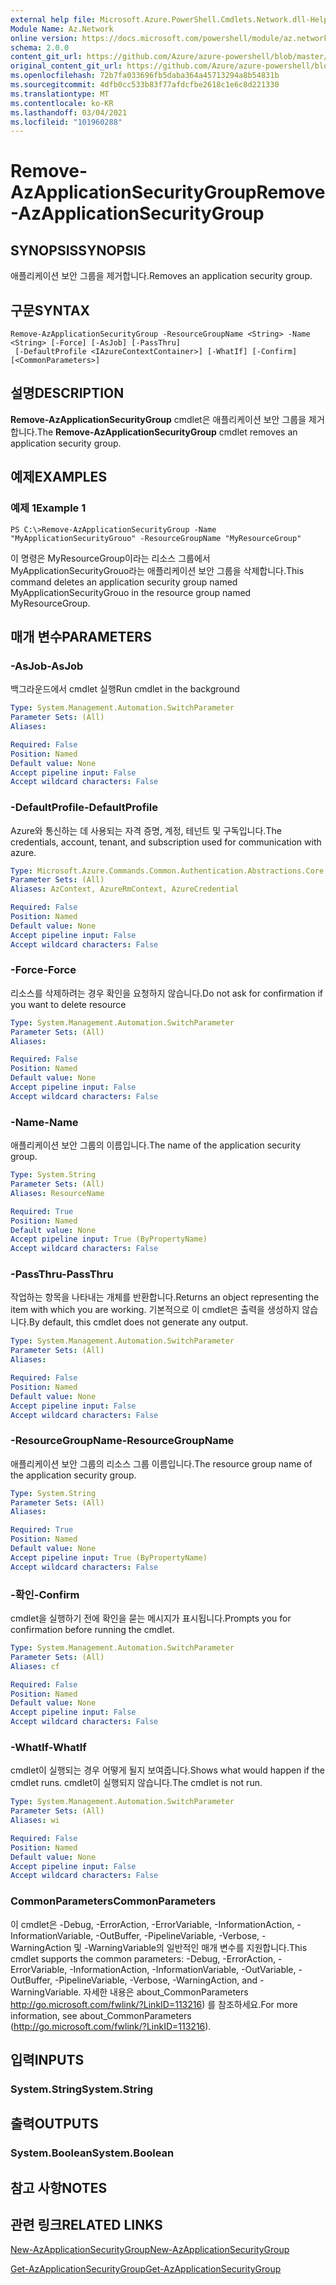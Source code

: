 ```yaml
---
external help file: Microsoft.Azure.PowerShell.Cmdlets.Network.dll-Help.xml
Module Name: Az.Network
online version: https://docs.microsoft.com/powershell/module/az.network/remove-azapplicationsecuritygroup
schema: 2.0.0
content_git_url: https://github.com/Azure/azure-powershell/blob/master/src/Network/Network/help/Remove-AzApplicationSecurityGroup.md
original_content_git_url: https://github.com/Azure/azure-powershell/blob/master/src/Network/Network/help/Remove-AzApplicationSecurityGroup.md
ms.openlocfilehash: 72b7fa033696fb5daba364a45713294a8b54831b
ms.sourcegitcommit: 4dfb0cc533b83f77afdcfbe2618c1e6c8d221330
ms.translationtype: MT
ms.contentlocale: ko-KR
ms.lasthandoff: 03/04/2021
ms.locfileid: "101960288"
---
```

# <span data-ttu-id="c7eef-101">Remove-AzApplicationSecurityGroup</span><span class="sxs-lookup"><span data-stu-id="c7eef-101">Remove-AzApplicationSecurityGroup</span></span>

## <span data-ttu-id="c7eef-102">SYNOPSIS</span><span class="sxs-lookup"><span data-stu-id="c7eef-102">SYNOPSIS</span></span>
<span data-ttu-id="c7eef-103">애플리케이션 보안 그룹을 제거합니다.</span><span class="sxs-lookup"><span data-stu-id="c7eef-103">Removes an application security group.</span></span>

## <span data-ttu-id="c7eef-104">구문</span><span class="sxs-lookup"><span data-stu-id="c7eef-104">SYNTAX</span></span>

```
Remove-AzApplicationSecurityGroup -ResourceGroupName <String> -Name <String> [-Force] [-AsJob] [-PassThru]
 [-DefaultProfile <IAzureContextContainer>] [-WhatIf] [-Confirm] [<CommonParameters>]
```

## <span data-ttu-id="c7eef-105">설명</span><span class="sxs-lookup"><span data-stu-id="c7eef-105">DESCRIPTION</span></span>
<span data-ttu-id="c7eef-106">**Remove-AzApplicationSecurityGroup** cmdlet은 애플리케이션 보안 그룹을 제거합니다.</span><span class="sxs-lookup"><span data-stu-id="c7eef-106">The **Remove-AzApplicationSecurityGroup** cmdlet removes an application security group.</span></span>

## <span data-ttu-id="c7eef-107">예제</span><span class="sxs-lookup"><span data-stu-id="c7eef-107">EXAMPLES</span></span>

### <span data-ttu-id="c7eef-108">예제 1</span><span class="sxs-lookup"><span data-stu-id="c7eef-108">Example 1</span></span>
```
PS C:\>Remove-AzApplicationSecurityGroup -Name "MyApplicationSecurityGrouo" -ResourceGroupName "MyResourceGroup"
```

<span data-ttu-id="c7eef-109">이 명령은 MyResourceGroup이라는 리소스 그룹에서 MyApplicationSecurityGrouo라는 애플리케이션 보안 그룹을 삭제합니다.</span><span class="sxs-lookup"><span data-stu-id="c7eef-109">This command deletes an application security group named MyApplicationSecurityGrouo in the resource group named MyResourceGroup.</span></span>

## <span data-ttu-id="c7eef-110">매개 변수</span><span class="sxs-lookup"><span data-stu-id="c7eef-110">PARAMETERS</span></span>

### <span data-ttu-id="c7eef-111">-AsJob</span><span class="sxs-lookup"><span data-stu-id="c7eef-111">-AsJob</span></span>
<span data-ttu-id="c7eef-112">백그라운드에서 cmdlet 실행</span><span class="sxs-lookup"><span data-stu-id="c7eef-112">Run cmdlet in the background</span></span>

```yaml
Type: System.Management.Automation.SwitchParameter
Parameter Sets: (All)
Aliases:

Required: False
Position: Named
Default value: None
Accept pipeline input: False
Accept wildcard characters: False
```

### <span data-ttu-id="c7eef-113">-DefaultProfile</span><span class="sxs-lookup"><span data-stu-id="c7eef-113">-DefaultProfile</span></span>
<span data-ttu-id="c7eef-114">Azure와 통신하는 데 사용되는 자격 증명, 계정, 테넌트 및 구독입니다.</span><span class="sxs-lookup"><span data-stu-id="c7eef-114">The credentials, account, tenant, and subscription used for communication with azure.</span></span>

```yaml
Type: Microsoft.Azure.Commands.Common.Authentication.Abstractions.Core.IAzureContextContainer
Parameter Sets: (All)
Aliases: AzContext, AzureRmContext, AzureCredential

Required: False
Position: Named
Default value: None
Accept pipeline input: False
Accept wildcard characters: False
```

### <span data-ttu-id="c7eef-115">-Force</span><span class="sxs-lookup"><span data-stu-id="c7eef-115">-Force</span></span>
<span data-ttu-id="c7eef-116">리소스를 삭제하려는 경우 확인을 요청하지 않습니다.</span><span class="sxs-lookup"><span data-stu-id="c7eef-116">Do not ask for confirmation if you want to delete resource</span></span>

```yaml
Type: System.Management.Automation.SwitchParameter
Parameter Sets: (All)
Aliases:

Required: False
Position: Named
Default value: None
Accept pipeline input: False
Accept wildcard characters: False
```

### <span data-ttu-id="c7eef-117">-Name</span><span class="sxs-lookup"><span data-stu-id="c7eef-117">-Name</span></span>
<span data-ttu-id="c7eef-118">애플리케이션 보안 그룹의 이름입니다.</span><span class="sxs-lookup"><span data-stu-id="c7eef-118">The name of the application security group.</span></span>

```yaml
Type: System.String
Parameter Sets: (All)
Aliases: ResourceName

Required: True
Position: Named
Default value: None
Accept pipeline input: True (ByPropertyName)
Accept wildcard characters: False
```

### <span data-ttu-id="c7eef-119">-PassThru</span><span class="sxs-lookup"><span data-stu-id="c7eef-119">-PassThru</span></span>
<span data-ttu-id="c7eef-120">작업하는 항목을 나타내는 개체를 반환합니다.</span><span class="sxs-lookup"><span data-stu-id="c7eef-120">Returns an object representing the item with which you are working.</span></span> <span data-ttu-id="c7eef-121">기본적으로 이 cmdlet은 출력을 생성하지 않습니다.</span><span class="sxs-lookup"><span data-stu-id="c7eef-121">By default, this cmdlet does not generate any output.</span></span>

```yaml
Type: System.Management.Automation.SwitchParameter
Parameter Sets: (All)
Aliases:

Required: False
Position: Named
Default value: None
Accept pipeline input: False
Accept wildcard characters: False
```

### <span data-ttu-id="c7eef-122">-ResourceGroupName</span><span class="sxs-lookup"><span data-stu-id="c7eef-122">-ResourceGroupName</span></span>
<span data-ttu-id="c7eef-123">애플리케이션 보안 그룹의 리소스 그룹 이름입니다.</span><span class="sxs-lookup"><span data-stu-id="c7eef-123">The resource group name of the application security group.</span></span>

```yaml
Type: System.String
Parameter Sets: (All)
Aliases:

Required: True
Position: Named
Default value: None
Accept pipeline input: True (ByPropertyName)
Accept wildcard characters: False
```

### <span data-ttu-id="c7eef-124">-확인</span><span class="sxs-lookup"><span data-stu-id="c7eef-124">-Confirm</span></span>
<span data-ttu-id="c7eef-125">cmdlet을 실행하기 전에 확인을 묻는 메시지가 표시됩니다.</span><span class="sxs-lookup"><span data-stu-id="c7eef-125">Prompts you for confirmation before running the cmdlet.</span></span>

```yaml
Type: System.Management.Automation.SwitchParameter
Parameter Sets: (All)
Aliases: cf

Required: False
Position: Named
Default value: None
Accept pipeline input: False
Accept wildcard characters: False
```

### <span data-ttu-id="c7eef-126">-WhatIf</span><span class="sxs-lookup"><span data-stu-id="c7eef-126">-WhatIf</span></span>
<span data-ttu-id="c7eef-127">cmdlet이 실행되는 경우 어떻게 될지 보여줍니다.</span><span class="sxs-lookup"><span data-stu-id="c7eef-127">Shows what would happen if the cmdlet runs.</span></span>
<span data-ttu-id="c7eef-128">cmdlet이 실행되지 않습니다.</span><span class="sxs-lookup"><span data-stu-id="c7eef-128">The cmdlet is not run.</span></span>

```yaml
Type: System.Management.Automation.SwitchParameter
Parameter Sets: (All)
Aliases: wi

Required: False
Position: Named
Default value: None
Accept pipeline input: False
Accept wildcard characters: False
```

### <span data-ttu-id="c7eef-129">CommonParameters</span><span class="sxs-lookup"><span data-stu-id="c7eef-129">CommonParameters</span></span>
<span data-ttu-id="c7eef-130">이 cmdlet은 -Debug, -ErrorAction, -ErrorVariable, -InformationAction, -InformationVariable, -OutBuffer, -PipelineVariable, -Verbose, -WarningAction 및 -WarningVariable의 일반적인 매개 변수를 지원합니다.</span><span class="sxs-lookup"><span data-stu-id="c7eef-130">This cmdlet supports the common parameters: -Debug, -ErrorAction, -ErrorVariable, -InformationAction, -InformationVariable, -OutVariable, -OutBuffer, -PipelineVariable, -Verbose, -WarningAction, and -WarningVariable.</span></span> <span data-ttu-id="c7eef-131">자세한 내용은 about_CommonParameters http://go.microsoft.com/fwlink/?LinkID=113216) 를 참조하세요.</span><span class="sxs-lookup"><span data-stu-id="c7eef-131">For more information, see about_CommonParameters (http://go.microsoft.com/fwlink/?LinkID=113216).</span></span>

## <span data-ttu-id="c7eef-132">입력</span><span class="sxs-lookup"><span data-stu-id="c7eef-132">INPUTS</span></span>

### <span data-ttu-id="c7eef-133">System.String</span><span class="sxs-lookup"><span data-stu-id="c7eef-133">System.String</span></span>

## <span data-ttu-id="c7eef-134">출력</span><span class="sxs-lookup"><span data-stu-id="c7eef-134">OUTPUTS</span></span>

### <span data-ttu-id="c7eef-135">System.Boolean</span><span class="sxs-lookup"><span data-stu-id="c7eef-135">System.Boolean</span></span>

## <span data-ttu-id="c7eef-136">참고 사항</span><span class="sxs-lookup"><span data-stu-id="c7eef-136">NOTES</span></span>

## <span data-ttu-id="c7eef-137">관련 링크</span><span class="sxs-lookup"><span data-stu-id="c7eef-137">RELATED LINKS</span></span>

[<span data-ttu-id="c7eef-138">New-AzApplicationSecurityGroup</span><span class="sxs-lookup"><span data-stu-id="c7eef-138">New-AzApplicationSecurityGroup</span></span>](./New-AzApplicationSecurityGroup.md)

[<span data-ttu-id="c7eef-139">Get-AzApplicationSecurityGroup</span><span class="sxs-lookup"><span data-stu-id="c7eef-139">Get-AzApplicationSecurityGroup</span></span>](./Get-AzApplicationSecurityGroup.md)
